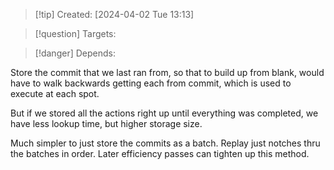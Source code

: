 
>[!tip] Created: [2024-04-02 Tue 13:13]

>[!question] Targets: 

>[!danger] Depends: 

Store the commit that we last ran from, so that to build up from blank, would have to walk backwards getting each from commit, which is used to execute at each spot.

But if we stored all the actions right up until everything was completed, we have less lookup time, but higher storage size.  

Much simpler to just store the commits as a batch.
Replay just notches thru the batches in order.
Later efficiency passes can tighten up this method.